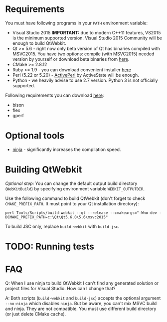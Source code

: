# Requirements
You must have following programs in your `PATH` environment variable:

* Visual Studio 2015 **IMPORTANT:** due to modern C++11 features, VS2015 is the minimum supported version. Visual Studio 2015 Community will be enough to build QtWebkit.
* Qt >= 5.6 - right now only beta version of Qt has binaries compiled with MSVC2015. You have two options: compile (with MSVC2015) needed version by yourself or download beta binaries from [here](https://download.qt.io/development_releases/qt/5.6/5.6.0-beta).
* CMake >= 2.8.12
* Ruby >= 1.9 - you can download convenient installer [here](http://rubyinstaller.org)
* Perl (5.22 or 5.20) - [ActivePerl](http://www.activestate.com/activeperl) by ActiveState will be enough.
* Python - we heavily advise to use 2.7 version. Python 3 is not officially supported.

Following requirements you can download [here](http://gnuwin32.sourceforge.net):

* bison
* flex
* gperf

# Optional tools

* [ninja](https://ninja-build.org) - significantly increases the compilation speed.

# Building QtWebkit

_Optional step:_ You can change the default output build directory (`WebKitBuild`) by specifying environment variable `WEBKIT_OUTPUTDIR`.

Use the following command to build QtWebkit (don't forget to check `CMAKE_PREFIX_PATH`. It must point to your Qt installation directory):

```
perl Tools/Scripts/build-webkit --qt --release --cmakeargs="-Wno-dev -DCMAKE_PREFIX_PATH=c:\Qt\Qt5.6.0\5.6\msvc2015"
```

To build JSC only, replace `build-webkit` with `build-jsc`.

# TODO: Running tests

# FAQ

Q: When I use ninja to build QtWebkit I can't find any generated solution or project files for Visual Studio. How can I change that?

A: Both scripts (`build-webkit` and `build-jsc`) accepts the optional argument `--no-ninja` which disables `ninja`. But be aware, you can't mix MSVC build and ninja. They are not compatible. You must use different build directory (or just delete CMake cache).
